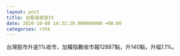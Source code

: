 ```yaml
---
layout: post
title: 台股高收逾1%
date: 2020-10-08 14:31:29.000000000 +08:00
categories: rthk
---
```


台灣股市升逾1%收市，加權指數收市報12887點，升140點，升幅1.1%。
